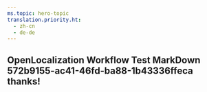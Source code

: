 ```yaml
---
ms.topic: hero-topic
translation.priority.ht: 
  - zh-cn
  - de-de
---
```

## OpenLocalization Workflow Test MarkDown 572b9155-ac41-46fd-ba88-1b43336ffeca thanks!

